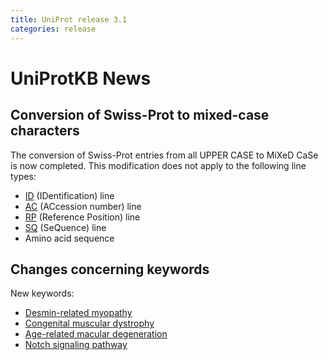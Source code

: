 ```yaml
---
title: UniProt release 3.1
categories: release
---
```


# UniProtKB News

## Conversion of Swiss-Prot to mixed-case characters

The conversion of Swiss-Prot entries from all UPPER CASE to MiXeD CaSe is now completed. This modification does not apply to the following line types:

-   [ID](http://www.uniprot.org/manual/entry_name) (IDentification) line
-   [AC](http://www.uniprot.org/manual/accession) (ACcession number) line
-   [RP](http://www.uniprot.org/manual/references) (Reference Position) line
-   [SQ](http://www.uniprot.org/manual/sequences) (SeQuence) line
-   Amino acid sequence

## Changes concerning keywords

New keywords:

-   [Desmin-related myopathy](http://www.uniprot.org/keywords/KW-0911)
-   [Congenital muscular dystrophy](http://www.uniprot.org/keywords/KW-0912)
-   [Age-related macular degeneration](http://www.uniprot.org/keywords/KW-0913)
-   [Notch signaling pathway](http://www.uniprot.org/keywords/KW-0914)
